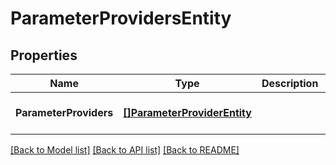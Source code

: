 # ParameterProvidersEntity

## Properties
Name | Type | Description | Notes
------------ | ------------- | ------------- | -------------
**ParameterProviders** | [**[]ParameterProviderEntity**](ParameterProviderEntity.md) |  | [optional] [default to null]

[[Back to Model list]](../README.md#documentation-for-models) [[Back to API list]](../README.md#documentation-for-api-endpoints) [[Back to README]](../README.md)


